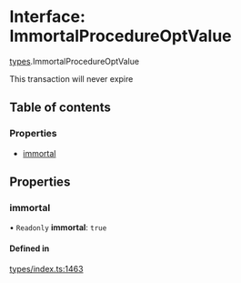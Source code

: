 # Interface: ImmortalProcedureOptValue

[types](../wiki/types).ImmortalProcedureOptValue

This transaction will never expire

## Table of contents

### Properties

- [immortal](../wiki/types.ImmortalProcedureOptValue#immortal)

## Properties

### immortal

• `Readonly` **immortal**: ``true``

#### Defined in

[types/index.ts:1463](https://github.com/PolymeshAssociation/polymesh-sdk/blob/31fdce23/src/types/index.ts#L1463)
